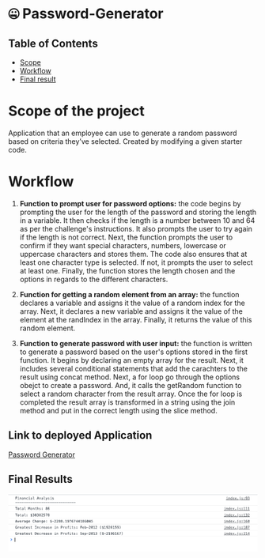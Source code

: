 # 🤐 Password-Generator

## Table of Contents
- [Scope](#scope-of-project)
- [Workflow](#workflow)
- [Final result](#final-results)

# Scope of the project
Application that an employee can use to generate a random password based on criteria they’ve selected. Created by modifying a given starter code.

# Workflow
1. **Function to prompt user for password options:** the code begins by prompting the user for the length of the password and storing the length in a variable. It then checks if the length is a number between 10 and 64 as per the challenge's instructions. It also prompts the user to try again if the length is not correct. Next, the function prompts the user to confirm if they want special characters, numbers, lowercase or uppercase characters and stores them. The code also ensures that at least one character type is selected. If not, it prompts the user to select at least one. Finally, the function stores the length chosen and the options in regards to the different characters.

2. **Function for getting a random element from an array:** the function declares a variable and assigns it the value of a random index for the array. Next, it declares a new variable and assigns it the value of the element at the randIndex in the array. Finally, it returns the value of this random element.  

3. **Function to generate password with user input:** the function is written to generate a password based on the user's options stored in the first function. It begins by declaring an empty array for the result. Next, it includes several conditional statements that add the carachters to the result using concat method. Next, a for loop go through the options obejct to create a password. And, it calls the getRandom function to select a random character from the result array. Once the for loop is completed the result array is transformed in a string using the join method and put in the correct length using the slice method.

## Link to deployed Application
[Password Generator](https://clelia-m.github.io/Console-Finances/)

## Final Results
![Password Generator result](https://github.com/Clelia-M/Console-Finances/blob/7cbde3d1c2648457439020d3ebb77ea17f74b9e9/Console-Finances%20results.png)
